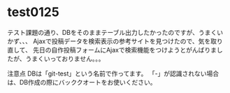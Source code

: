 # test0125
テスト課題の通り、DBをそのままテーブル出力したかったのですが、うまくいかず、、、
Ajaxで投稿データを検索表示の参考サイトを見つけたので、気を取り直して、
先日の自作投稿フォームにAjaxで検索機能をつけようとがんばりましたが、うまくいっておりません。。。

注意点
DBは「git-test」という名前で作ってます。
「-」が認識されない場合は、DB作成の際にバッククオートをお使いください。
